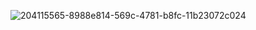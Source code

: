 ![204115565-8988e814-569c-4781-b8fc-11b23072c024](https://github.com/AyhamDev1/AyhamDev1/assets/115016462/f2a17542-0075-4838-9cc4-86bf42793082)

<!--
**AyhamDev1/AyhamDev1** is a ✨ _special_ ✨ repository because its `README.md` (this file) appears on your GitHub profile.

Here are some ideas to get you started:

- 🔭 I’m currently working on ...
- 🌱 I’m currently learning ...
- 👯 I’m looking to collaborate on ...
- 🤔 I’m looking for help with ...
- 💬 Ask me about ...
- 📫 How to reach me: ...
- 😄 Pronouns: ...
- ⚡ Fun fact: ...
-->
